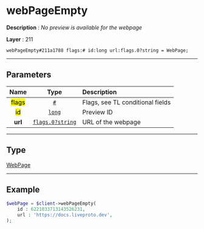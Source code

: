 # webPageEmpty

**Description** : *No preview is available for the webpage*

**Layer** : 211

```tl
webPageEmpty#211a1788 flags:# id:long url:flags.0?string = WebPage;
```

---

## Parameters

| Name | Type | Description |
| :---: | :---: | :--- |
| <mark>flags</mark> | [`#`](type/#) | Flags, see TL conditional fields |
| <mark>id</mark> | [`long`](type/long) | Preview ID |
| **url** | [`flags.0?string`](type/string) | URL of the webpage |

---

## Type

[WebPage](type/WebPage)

---

## Example

```php
$webPage = $client->webPageEmpty(
	id : 6221033713143526231,
	url : 'https://docs.liveproto.dev',
);
```